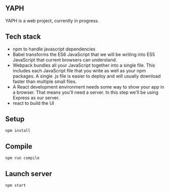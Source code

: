 YAPH
---

YAPH is a web project, currently in progress.


Tech stack
---
* npm to handle javascript dependencies
* Babel transforms the ES6 JavaScript that we will be writing into ES5 JavaScript that current browsers can understand.
* Webpack bundles all your JavaScript together into a single file. This includes each JavaScript file that you write as well as your npm packages. A single .js file is easier to deploy and will usually download faster than multiple small files.
* A React development environment needs some way to show your app in a browser. That means you'll need a server. In this step we'll be using Express as our server.
* react to build the UI

Setup
---

```
npm install
```



Compile
---

```
npm run compile
```

Launch server
---

```
npm start
```
